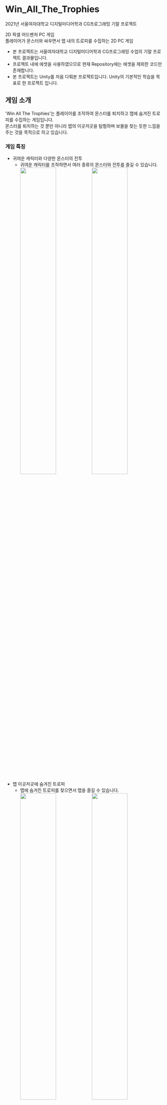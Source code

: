 # Win_All_The_Trophies
2021년 서울여자대학교 디지털미디어학과 CG프로그래밍 기말 프로젝트<br/>

2D 픽셀 어드벤처 PC 게임<br/>
플레이어가 몬스터와 싸우면서 맵 내의 트로피를 수집하는 2D PC 게임
* 본 프로젝트는 서울여자대학교 디지털미디어학과 CG프로그래밍 수업의 기말 프로젝트 결과물입니다.
* 프로젝트 내에 에셋을 사용하였으므로 현재 Repository에는 에셋을 제외한 코드만 존재합니다.
* 본 프로젝트는 Unity를 처음 다뤄본 프로젝트입니다. Unity의 기본적인 학습을 목표로 한 프로젝트 입니다.

## 게임 소개
'Win All The Trophies'는 플레이어를 조작하여 몬스터를 퇴치하고 맵에 숨겨진 트로피를 수집하는 게임입니다.<br/>
몬스터를 퇴치하는 것 뿐만 아니라 맵의 이곳저곳을 탐험하며 보물을 찾는 듯한 느낌을 주는 것을 목적으로 하고 있습니다.<br/>

### 게임 특징
* 귀여운 캐릭터와 다양한 몬스터의 전투
  * 귀여운 캐릭터를 조작하면서 여러 종류의 몬스터와 전투를 즐길 수 있습니다.
  <br/><img width="50%" src="https://github.com/user-attachments/assets/e6188484-fb74-4000-8fa2-54f491866f95"/><img width="50%" src="https://github.com/user-attachments/assets/2a8fa887-1928-47d8-973e-2864d147f16b"/>
* 맵 이곳저곳에 숨겨진 트로피
  * 맵에 숨겨진 트로피를 찾으면서 맵을 즐길 수 있습니다.
  <br/><img width="50%" src="https://github.com/user-attachments/assets/c9163176-c719-4c2f-aa98-760b5f6e9d24"/><img width="50%" src="https://github.com/user-attachments/assets/7dd78448-97a8-4db5-928f-26c9da270514"/>
## 프로젝트 개요
### 개발 기간
* 2021.05 - 2021.06 (약 1개월)
### 개발 환경
* Unity 2019.1.10
### 수행업무
개인 프로젝트로 다음과 같은 부분을 수행했습니다.
* 씬 이동 제작
  * LoadScene() 활용한 씬 이동 제작
* 스테이지 제작
  * 난이도에 따른 스테이지 4개 제작
  * 스테이지에 따른 카메라 컨트롤 제작
    * 카메라 좌표를 활용한 카메라 이동 제한
* 플레이어 조작 제작
  * 충돌처리를 통한 아이템 및 트로피 획득, 피격, 게임 클리어 제작
  * Input을 활용한 키보드 입력에 따른 플레이어 이동, 점프, 2단 점프, 공격 제작
  * 플레이어 애니메이션 적용
* 적 및 장애물의 이동, 피격 제작
  * 충돌처리를 통한 적 이동 및 피격 제작
  * 적 애니메이션 적용
* AudioSource를 활용한 게임 사운드 적용
* 트로피 개수 데이터 관리
  * static을 사용한 획득한 트로피 개수 관리
## 프로젝트 성과
* 서울여자대학교 CG프로그래밍 수업 기말 프로젝트 성적 만점
